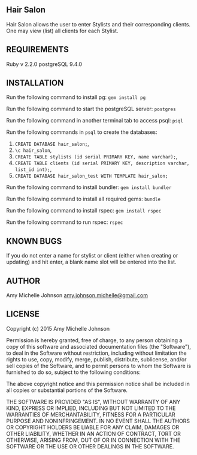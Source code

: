 Hair Salon
------------
Hair Salon allows the user to enter Stylists and their corresponding clients. One may view (list) all clients for each Stylist.

REQUIREMENTS
------------
Ruby v 2.2.0
postgreSQL 9.4.0


INSTALLATION
------------
Run the following command to install pg:
`gem install pg`

Run the following command to start the postgreSQL server:
`postgres`

Run the following command in another terminal tab to access psql:
`psql`

Run the following commands in `psql` to create the databases:
1. `CREATE DATABASE hair_salon;`,
2. `\c hair_salon`,
3. `CREATE TABLE stylists (id serial PRIMARY KEY, name varchar);`,
4. `CREATE TABLE clients (id serial PRIMARY KEY, description varchar, list_id int);`,
5. `CREATE DATABASE hair_salon_test WITH TEMPLATE hair_salon;`

Run the following command to install bundler:
`gem install bundler`

Run the following command to install all required gems:
`bundle`

Run the following command to install rspec:
`gem install rspec`

Run the following command to run rspec:
`rspec`

KNOWN BUGS
---------
If you do not enter a name for stylist or client (either when creating or updating) and hit enter, a blank name slot will be entered into the list.

AUTHOR
-------
Amy Michelle Johnson
amy.johnson.michelle@gmail.com


LICENSE
-------

Copyright (c) 2015 Amy Michelle Johnson

Permission is hereby granted, free of charge, to any person obtaining a copy of this software and associated documentation files (the "Software"), to deal in the Software without restriction, including without limitation the rights to use, copy, modify, merge, publish, distribute, sublicense, and/or sell copies of the Software, and to permit persons to whom the Software is furnished to do so, subject to the following conditions:

The above copyright notice and this permission notice shall be included in all copies or substantial portions of the Software.

THE SOFTWARE IS PROVIDED "AS IS", WITHOUT WARRANTY OF ANY KIND, EXPRESS OR IMPLIED, INCLUDING BUT NOT LIMITED TO THE WARRANTIES OF MERCHANTABILITY, FITNESS FOR A PARTICULAR PURPOSE AND NONINFRINGEMENT. IN NO EVENT SHALL THE AUTHORS OR COPYRIGHT HOLDERS BE LIABLE FOR ANY CLAIM, DAMAGES OR OTHER LIABILITY, WHETHER IN AN ACTION OF CONTRACT, TORT OR OTHERWISE, ARISING FROM, OUT OF OR IN CONNECTION WITH THE SOFTWARE OR THE USE OR OTHER DEALINGS IN THE SOFTWARE.
